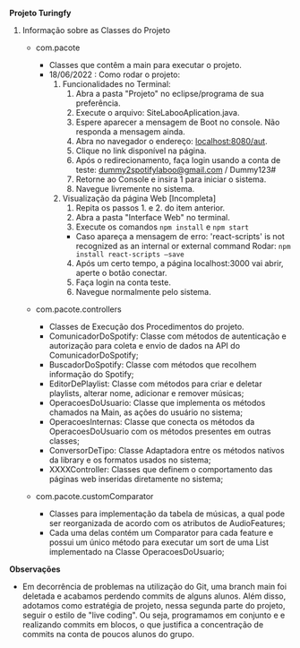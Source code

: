 **Projeto Turingfy**
1. Informação sobre as Classes do Projeto
    - com.pacote
        - Classes que contêm a main para executar o projeto.
        - 18/06/2022 : Como rodar o projeto:
            1. Funcionalidades no Terminal:
                1. Abra a pasta "Projeto" no eclipse/programa de sua preferência.
                2. Execute o arquivo: SiteLabooAplication.java.
                3. Espere aparecer a mensagem de Boot no console. Não responda a mensagem ainda.
                4. Abra no navegador o endereço: [localhost:8080/aut](http://localhost:8080/aut).
                5. Clique no link disponível na página.
                6. Após o redirecionamento, faça login usando a conta de teste: dummy2spotifylaboo@gmail.com / Dummy123#
                7. Retorne ao Console e insira 1 para iniciar o sistema.
                8. Navegue livremente no sistema.
            2. Visualização da página Web [Incompleta]
                1. Repita os passos 1. e 2. do item anterior.
                2. Abra a pasta "Interface Web" no terminal.
                3. Execute os comandos `npm install` e `npm start`
                - Caso apareça a mensagem de erro: 'react-scripts' is not recognized as an internal or external command
                Rodar: `npm install react-scripts –save`
                4. Após um certo tempo, a página localhost:3000 vai abrir, aperte o botão conectar.
                5. Faça login na conta teste.
                6. Navegue normalmente pelo sistema.

    - com.pacote.controllers
        - Classes de Execução dos Procedimentos do projeto.
        - ComunicadorDoSpotify: Classe com métodos de autenticação e autorização para coleta e envio de dados na API do ComunicadorDoSpotify;
        - BuscadorDoSpotify: Classe com métodos que recolhem informação do Spotify;
        - EditorDePlaylist: Classe com métodos para criar e deletar playlists, alterar nome, adicionar e remover músicas;
        - OperacoesDoUsuario: Classe que implementa os métodos chamados na Main, as ações do usuário no sistema;
        - OperacoesInternas: Classe que conecta os métodos da OperacoesDoUsuario com os métodos presentes em outras classes;
        - ConversorDeTipo: Classe Adaptadora entre os métodos nativos da library e os formatos usados no sistema;
        - XXXXController: Classes que definem o comportamento das páginas web inseridas diretamente no sistema;

    - com.pacote.customComparator
        - Classes para implementação da tabela de músicas, a qual pode ser reorganizada de acordo com os atributos de AudioFeatures;
        - Cada uma delas contém um Comparator<Track> para cada feature e possui um único método para executar um sort de uma List<Track>        
        implementado na Classe OperacoesDoUsuario;

**Observações**
* Em decorrência de problemas na utilização do Git, uma branch main foi deletada e acabamos perdendo  commits de alguns alunos. Além disso, adotamos como estratégia de projeto, nessa segunda parte do projeto, seguir o estilo de "live coding". Ou seja, programamos em conjunto e e realizando commits em blocos, o que justifica a concentração de commits na conta de poucos alunos do grupo.
